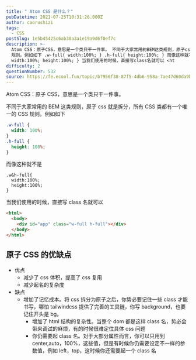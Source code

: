 ```yaml
---
title: " Atom CSS 是什么？"
pubDatetime: 2021-07-25T10:31:26.000Z
author: caorushizi
tags:
  - CSS
postSlug: 1e5b45425c6ab30a3a1e19a9d6f0ef7c
description: >-
  Atom CSS：原子CSS，意思是一个类只干一件事。 不同于大家常用的BEM这类规则，原子css就是拆分，所有 CSS 类都有一个唯一的 CSS
  规则。例如如下 .w-full{ width:100%; } .h-full{ height:100%; } 而像这种就不是 .w&h-full{
  width:100%; height:100%; } 当我们使用的时候，直接写class名就可以 <ht
difficulty: 2
questionNumber: 532
source: https://fe.ecool.fun/topic/b7956f38-87f5-4db6-958a-7ae47d60da9b
---
```


Atom CSS：原子 CSS，意思是一个类只干一件事。

不同于大家常用的 BEM 这类规则，原子 css 就是拆分，所有 CSS 类都有一个唯一的 CSS 规则。例如如下

```css
.w-full {
  width: 100%;
}
.h-full {
  height: 100%;
}
```

而像这种就不是

```
.w&h-full{
  width:100%;
  height:100%;
}
```

当我们使用的时候，直接写 class 名就可以

```html
<html>
  <body>
    <div id="app" class="w-full h-full"></div>
  </body>
</html>
```

## 原子 CSS 的优缺点

- 优点
  - 减少了 css 体积，提高了 css 复用
  - 减少起名的复杂度
- 缺点
  - 增加了记忆成本。将 css 拆分为原子之后，你势必要记住一些 class 才能书写，哪怕 tailwindcss 提供了完善的工具链，你写 background，也要记住开头是 bg。
    - 增加了 html 结构的复杂性。当整个 dom 都是这样 class 名，势必会带来调试的麻烦，有的时候很难定位具体 css 问题
    - 你仍需要起 class 名。对于大部分属性而言，你可以只用到 center,auto，100%，这些值，但是有时候你仍需要设定不一样的参数值，例如 left，top，这时候你还需要起一个 class 名
